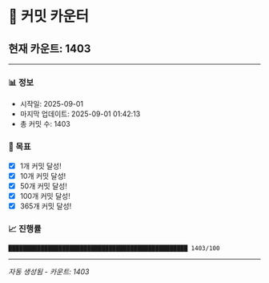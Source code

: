 # 🔢 커밋 카운터

## 현재 카운트: 1403

---

### 📊 정보
- 시작일: 2025-09-01
- 마지막 업데이트: 2025-09-01 01:42:13
- 총 커밋 수: 1403

### 🎯 목표
- [x] 1개 커밋 달성!
- [x] 10개 커밋 달성!
- [x] 50개 커밋 달성!
- [x] 100개 커밋 달성!
- [x] 365개 커밋 달성!

### 📈 진행률
```
██████████████████████████████████████████████████ 1403/100
```

---
*자동 생성됨 - 카운트: 1403*
